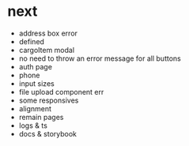 # next
- address box error
- defined
- cargoItem modal
- no need to throw an error message for all buttons
- auth page
- phone
- input sizes
- file upload component err 
- some responsives 
- alignment
- remain pages
- logs & ts
- docs & storybook